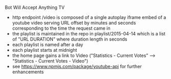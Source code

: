 Bot Will Accept Anything TV

 - http endpoint /video is composed of a single autoplay iframe embed of a youtube video serving URL offset by minutes and seconds corresponding to the
   time the request came in
 - the playlist is maintained in the repo in playlist/2015-04-14 which is a list of "URL DURATION" where duration length in seconds
 - each playlist is named after a day
 - each playlist starts at midnight
 - the home page gains a link to Video ("Statistics - Current Votes" --> "Statistics - Current Votes - Video")
 - see https://www.npmjs.com/package/youtube-api for further enhancements
